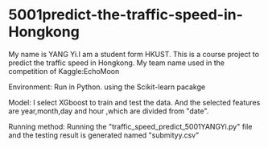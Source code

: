 # 5001predict-the-traffic-speed-in-Hongkong
My name is YANG Yi.I am a student form HKUST.
This is a course project to predict the traffic speed in Hongkong.
My team name used in the competition of Kaggle:EchoMoon

Environment:
Run in Python.
using the Scikit-learn pacakge

Model:
I select XGboost to train and test the data. 
And the selected features are year,month,day and hour ,which are divided from "date".

Running method: 
Running the "traffic_speed_predict_5001YANGYi.py" file and the testing result is generated named "submityy.csv"
